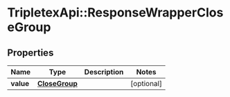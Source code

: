 # TripletexApi::ResponseWrapperCloseGroup

## Properties
Name | Type | Description | Notes
------------ | ------------- | ------------- | -------------
**value** | [**CloseGroup**](CloseGroup.md) |  | [optional] 



